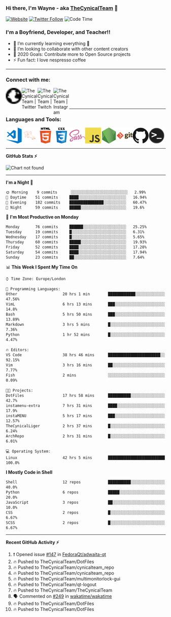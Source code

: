 ### Hi there, I'm Wayne - aka [TheCynicalTeam][website] 👋

[![Website](https://img.shields.io/website?label=github.com/TheCynicalTeam/&color=orange&style=flat-square&url=https://github.com/TheCynicalTeam/)][website]
[![Twitter Follow](https://img.shields.io/twitter/follow/TheCynicalTeam?color=orange&logo=twitter&style=flat-square)](https://twitter.com/intent/follow?original_referer=https%3A%2F%2Fgithub.com%2FTheCynicalTeam&screen_name=TheCynicalTeam)
![Code Time](https://img.shields.io/endpoint?color=orange&style=flat-square&url=https://codetime-api.datreks.com/badge/192?logoColor=white%26project=%26recentMS=0%26showProject=true)

### I'm a Boyfriend, Developer, and Teacher!!

- 🌱 I’m currently learning everything 🤣
- 👯 I’m looking to collaborate with other content creators
- 🥅 2020 Goals: Contribute more to Open Source projects
- ⚡ Fun fact: I love nespresso coffee

---

### Connect with me:

[<img align="left" alt="TheCynicalTeam | GitHub" width="50px" src="https://raw.githubusercontent.com/iconic/open-iconic/master/svg/globe.svg" />][website]
[<img align="left" alt="TheCynicalTeam | Twitter" width="50px" src="https://cdn.jsdelivr.net/npm/simple-icons@v3/icons/twitter.svg" />][twitter]
[<img align="left" alt="TheCynicalTeam | Twitch" width="50px" src="https://cdn.jsdelivr.net/npm/simple-icons@v3/icons/twitch.svg" />][Twitch]
[<img align="left" alt="TheCynicalTeam | Instagram" width="50px" src="https://cdn.jsdelivr.net/npm/simple-icons@v3/icons/instagram.svg" />][instagram]

[website]: https://github.com/TheCynicalTeam/
[twitter]: https://twitter.com/TheCynicalLiger
[twitch]: https://twitch.tv/TheCynicalLiger
[instagram]: https://instagram.com/TheCynicalLiger

<br />
<br />
<br />

---

### Languages and Tools:

<img align="left" alt="Visual Studio Code" width="50px" src="https://raw.githubusercontent.com/github/explore/80688e429a7d4ef2fca1e82350fe8e3517d3494d/topics/visual-studio-code/visual-studio-code.png" />
<img align="left" alt="Fish" width="50px" src="https://raw.githubusercontent.com/github/explore/80688e429a7d4ef2fca1e82350fe8e3517d3494d/topics/fish/fish.png" />
<img align="left" alt="HTML5" width="50px" src="https://raw.githubusercontent.com/github/explore/80688e429a7d4ef2fca1e82350fe8e3517d3494d/topics/html/html.png" />
<img align="left" alt="CSS3" width="50px" src="https://raw.githubusercontent.com/github/explore/80688e429a7d4ef2fca1e82350fe8e3517d3494d/topics/css/css.png" />
<img align="left" alt="Sass" width="50px" src="https://raw.githubusercontent.com/github/explore/80688e429a7d4ef2fca1e82350fe8e3517d3494d/topics/sass/sass.png" />
<img align="left" alt="JavaScript" width="50px" src="https://raw.githubusercontent.com/github/explore/80688e429a7d4ef2fca1e82350fe8e3517d3494d/topics/javascript/javascript.png" />
<img align="left" alt="Node.js" width="50px" src="https://raw.githubusercontent.com/github/explore/80688e429a7d4ef2fca1e82350fe8e3517d3494d/topics/nodejs/nodejs.png" />
<img align="left" alt="Git" width="50px" src="https://raw.githubusercontent.com/github/explore/80688e429a7d4ef2fca1e82350fe8e3517d3494d/topics/git/git.png" />
<img align="left" alt="GitHub" width="50px" src="https://raw.githubusercontent.com/github/explore/78df643247d429f6cc873026c0622819ad797942/topics/github/github.png" />
<img align="left" alt="Terminal" width="50px" src="https://raw.githubusercontent.com/github/explore/80688e429a7d4ef2fca1e82350fe8e3517d3494d/topics/terminal/terminal.png" />

<br />
<br />
<br />

---

**GitHub Stats :zap:**

![Chart not found](https://github-readme-stats.vercel.app/api?username=TheCynicalTeam&theme=tokyonight&show_icons=true&count_private=true&hide_border=true&include_all_commits=true&custom_title=TheCynicalTeam%27s+GitHub+Stats)

---

<!--START_SECTION:waka-->
**I'm a Night 🦉** 

```text
🌞 Morning    9 commits      ░░░░░░░░░░░░░░░░░░░░░░░░░   2.99% 
🌆 Daytime    51 commits     ████░░░░░░░░░░░░░░░░░░░░░   16.94% 
🌃 Evening    182 commits    ███████████████░░░░░░░░░░   60.47% 
🌙 Night      59 commits     █████░░░░░░░░░░░░░░░░░░░░   19.6%

```
📅 **I'm Most Productive on Monday** 

```text
Monday       76 commits     ██████░░░░░░░░░░░░░░░░░░░   25.25% 
Tuesday      19 commits     █░░░░░░░░░░░░░░░░░░░░░░░░   6.31% 
Wednesday    17 commits     █░░░░░░░░░░░░░░░░░░░░░░░░   5.65% 
Thursday     60 commits     █████░░░░░░░░░░░░░░░░░░░░   19.93% 
Friday       52 commits     ████░░░░░░░░░░░░░░░░░░░░░   17.28% 
Saturday     54 commits     ████░░░░░░░░░░░░░░░░░░░░░   17.94% 
Sunday       23 commits     ██░░░░░░░░░░░░░░░░░░░░░░░   7.64%

```


📊 **This Week I Spent My Time On** 

```text
⌚︎ Time Zone: Europe/London

💬 Programming Languages: 
Other                    20 hrs 1 min        ████████████░░░░░░░░░░░░░   47.56% 
VimL                     6 hrs 13 mins       ███░░░░░░░░░░░░░░░░░░░░░░   14.8% 
Bash                     5 hrs 50 mins       ███░░░░░░░░░░░░░░░░░░░░░░   13.89% 
Markdown                 3 hrs 5 mins        █░░░░░░░░░░░░░░░░░░░░░░░░   7.36% 
Python                   1 hr 52 mins        █░░░░░░░░░░░░░░░░░░░░░░░░   4.47%

🔥 Editors: 
VS Code                  38 hrs 46 mins      ███████████████████████░░   92.15% 
Vim                      3 hrs 16 mins       ██░░░░░░░░░░░░░░░░░░░░░░░   7.77% 
Fish                     2 mins              ░░░░░░░░░░░░░░░░░░░░░░░░░   0.09%

🐱‍💻 Projects: 
DotFiles                 17 hrs 58 mins      ██████████░░░░░░░░░░░░░░░   42.7% 
instamenu-extra          7 hrs 31 mins       ████░░░░░░░░░░░░░░░░░░░░░   17.9% 
instaMENU                5 hrs 17 mins       ███░░░░░░░░░░░░░░░░░░░░░░   12.57% 
TheCynicalLiger          2 hrs 37 mins       █░░░░░░░░░░░░░░░░░░░░░░░░   6.24% 
ArchRepo                 2 hrs 31 mins       █░░░░░░░░░░░░░░░░░░░░░░░░   6.01%

💻 Operating System: 
Linux                    42 hrs 5 mins       █████████████████████████   100.0%

```

**I Mostly Code in Shell** 

```text
Shell                    12 repos            ██████████░░░░░░░░░░░░░░░   40.0% 
Python                   6 repos             █████░░░░░░░░░░░░░░░░░░░░   20.0% 
JavaScript               3 repos             ██░░░░░░░░░░░░░░░░░░░░░░░   10.0% 
CSS                      2 repos             █░░░░░░░░░░░░░░░░░░░░░░░░   6.67% 
SCSS                     2 repos             █░░░░░░░░░░░░░░░░░░░░░░░░   6.67%

```



<!--END_SECTION:waka-->

---

**Recent GitHub Activity :zap:**
    
<!--START_SECTION:activity-->
1. ❗️ Opened issue [#147](https://github.com/FedoraQt/adwaita-qt/issues/147) in [FedoraQt/adwaita-qt](https://github.com/FedoraQt/adwaita-qt)
2. 🔥 Pushed to TheCynicalTeam/DotFiles
3. 🔥 Pushed to TheCynicalTeam/cynicalteam_repo
4. 🔥 Pushed to TheCynicalTeam/cynicalteam_repo
5. 🔥 Pushed to TheCynicalTeam/multimonitorlock-gui
6. 🔥 Pushed to TheCynicalTeam/qt-logout
7. 🔥 Pushed to TheCynicalTeam/TheCynicalTeam
8. 🗣 Commented on [#249](https://github.com/wakatime/wakatime/issues/249) in [wakatime/wakatime](https://github.com/wakatime/wakatime)
9. 🔥 Pushed to TheCynicalTeam/DotFiles
10. 🔥 Pushed to TheCynicalTeam/DotFiles
<!--END_SECTION:activity-->